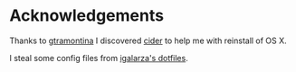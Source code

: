 Acknowledgements
================

Thanks to [gtramontina](https://github.com/gtramontina/dotfiles) I discovered
[cider](https://github.com/msanders/cider) to help me with reinstall of OS X.

I steal some config files from [igalarza's dotfiles](https://github.com/igalarzab/dotfiles).
